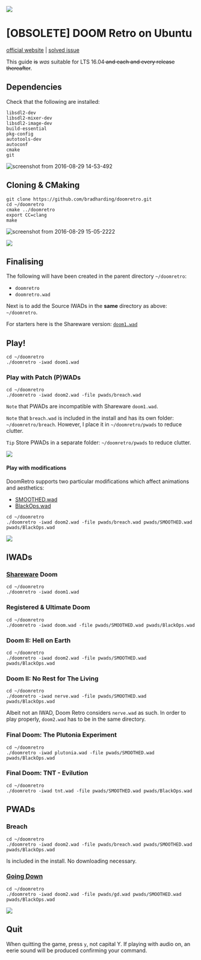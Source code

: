 ![](https://i.imgur.com/y3HivII.png)

# [OBSOLETE] DOOM Retro on Ubuntu
[official website](https://doomretro.com/) | [solved issue](https://github.com/bradharding/doomretro/issues/300)

This guide <strike>is</strike> _was_ suitable for LTS 16.04<strike> and each and every release thereafter</strike>.

## Dependencies

Check that the following are installed:

```
libsdl2-dev
libsdl2-mixer-dev
libsdl2-image-dev
build-essential
pkg-config
autotools-dev
autoconf
cmake
git
```

![screenshot from 2016-08-29 14-53-492](https://cloud.githubusercontent.com/assets/12674437/18052148/ed4bd674-6df8-11e6-81cb-782c48557405.png)

## Cloning & CMaking

```
git clone https://github.com/bradharding/doomretro.git
cd ~/doomretro
cmake ../doomretro
export CC=clang
make
```

![screenshot from 2016-08-29 15-05-2222](https://cloud.githubusercontent.com/assets/12674437/18054295/8b21e3f2-6e03-11e6-8d49-758545ff4edd.png)

![](http://i.imgur.com/FCiY8x1.png)

## Finalising

The following will have been created in the parent directory `~/doomretro`:
* `doomretro`
* `doomretro.wad`

Next is to add the Source IWADs in the **same** directory as above: `~/doomretro`. 

For starters here is the Shareware version: [`doom1.wad`](http://www.doomworld.com/3ddownloads/ports/shareware_doom_iwad.zip)

## Play!

```
cd ~/doomretro
./doomretro -iwad doom1.wad
```

### Play with Patch (P)WADs

```
cd ~/doomretro
./doomretro -iwad doom2.wad -file pwads/breach.wad
```

`Note` that PWADs are incompatible with Shareware `doom1.wad`.

`Note` that `breach.wad` is included in the install and has its own folder: `~/doomretro/breach`. However, I place it in `~/doomretro/pwads` to reduce clutter.

`Tip` Store PWADs in a separate folder: `~/doomretro/pwads` to reduce clutter.

![](http://i.imgur.com/UsbmsDM.png)

#### Play with modifications

DoomRetro supports two particular modifications which affect animations and aesthetics:
* [SMOOTHED.wad](https://www.doomworld.com/vb/wads-mods/85991-smoothed-smooth-monsters-for-doom-retro/)
* [BlackOps.wad](https://www.doomworld.com/vb/wads-mods/84859-black-ops-smooth-weapons-dehacked-mod-for-doom-retro-and-eternity/)

```
cd ~/doomretro
./doomretro -iwad doom2.wad -file pwads/breach.wad pwads/SMOOTHED.wad pwads/BlackOps.wad
```

![](http://i.imgur.com/qlTUmdb.png)

## IWADs

### [Shareware](http://www.doomworld.com/3ddownloads/ports/shareware_doom_iwad.zip) Doom

```
cd ~/doomretro
./doomretro -iwad doom1.wad
```

### Registered & Ultimate Doom

```
cd ~/doomretro
./doomretro -iwad doom.wad -file pwads/SMOOTHED.wad pwads/BlackOps.wad
```

### Doom II: Hell on Earth

```
cd ~/doomretro
./doomretro -iwad doom2.wad -file pwads/SMOOTHED.wad pwads/BlackOps.wad
```

### Doom II: No Rest for The Living

```
cd ~/doomretro
./doomretro -iwad nerve.wad -file pwads/SMOOTHED.wad pwads/BlackOps.wad
```

Albeit not an IWAD, Doom Retro considers `nerve.wad` as such. In order to play properly, `doom2.wad` has to be in the same directory.

### Final Doom: The Plutonia Experiment

```
cd ~/doomretro
./doomretro -iwad plutonia.wad -file pwads/SMOOTHED.wad pwads/BlackOps.wad
```

### Final Doom: TNT - Evilution

```
cd ~/doomretro
./doomretro -iwad tnt.wad -file pwads/SMOOTHED.wad pwads/BlackOps.wad
```

## PWADs

### Breach

```
cd ~/doomretro
./doomretro -iwad doom2.wad -file pwads/breach.wad pwads/SMOOTHED.wad pwads/BlackOps.wad
```

Is included in the install. No downloading necessary.

### [Going Down](https://www.doomworld.com/idgames/levels/doom2/Ports/megawads/gd)

```
cd ~/doomretro
./doomretro -iwad doom2.wad -file pwads/gd.wad pwads/SMOOTHED.wad pwads/BlackOps.wad
```

![](http://i.imgur.com/tUDHOsG.gif)

## Quit

When quitting the game, press `y`, not capital Y. If playing with audio on, an eerie sound will be produced confirming your command.
